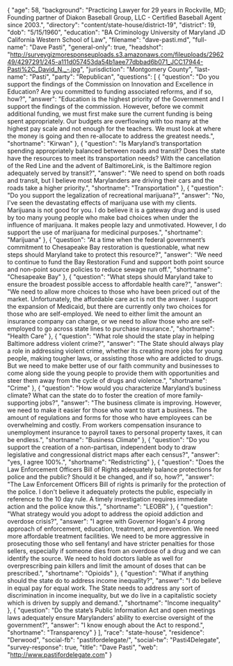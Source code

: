 {
  "age": 58,
  "background": "Practicing Lawyer for 29 years in Rockville, MD; Founding partner of Diakon Baseball Group, LLC - Certified Baseball Agent since 2003.",
  "directory": "content/state-house/district-19",
  "district": 19,
  "dob": "5/15/1960",
  "education": "BA Criminology University of Maryland  JD California Western School of Law",
  "filename": "dave-pasti.md",
  "full-name": "Dave Pasti",
  "general-only": true,
  "headshot": "http://surveygizmoresponseuploads.s3.amazonaws.com/fileuploads/296249/4297291/245-a111d057453da54b1aee77dbbad6b071_JCC17944-Pasti%2C_David_N._-.jpg",
  "jurisdiction": "Montgomery County",
  "last-name": "Pasti",
  "party": "Republican",
  "questions": [
    {
      "question": "Do you support the findings of the Commission on Innovation and Excellence in Education? Are you committed to funding associated reforms, and if so, how?",
      "answer": "Education is the highest priority of the Government and I support the findings of the commission. However, before we commit additional funding, we must first make sure the current funding is being spent appropriately.  Our budgets are overflowing with too many at the highest pay scale and not enough for the teachers. We must look at where the money is going and then re-allocate to address the greatest needs.",
      "shortname": "Kirwan"
    },
    {
      "question": "Is Maryland’s transportation spending appropriately balanced between roads and transit? Does the state have the resources to meet its transportation needs? With the cancellation of the Red Line and the advent of BaltimoreLink, is the Baltimore region adequately served by transit?",
      "answer": "We need to spend on both roads and transit, but I believe most Marylanders are driving their cars and the roads take a higher priority.",
      "shortname": "Transportation"
    },
    {
      "question": "Do you support the legalization of recreational marijuana?",
      "answer": "No, I've seen the devastating effects of marijuana use with my clients. Marijuana is not good for you. I do believe it is a gateway drug and is used by too many young people who make bad choices when under the influence of marijuana.  It makes people lazy and unmotivated.   However, I do support the use of marijuana for medicinal purposes.",
      "shortname": "Marijuana"
    },
    {
      "question": "At a time when the federal government’s commitment to Chesapeake Bay restoration is questionable, what new steps should Maryland take to protect this resource?",
      "answer": "We need to continue to fund the Bay Restoration Fund and support both point source and non-point source policies to reduce sewage run off.",
      "shortname": "Chesapeake Bay"
    },
    {
      "question": "What steps should Maryland take to ensure the broadest possible access to affordable health care?",
      "answer": "We need to allow more choices to those who have been priced out of the market. Unfortunately, the affordable care act is not the answer. I support the expansion of Medicaid,  but there are currently only two choices for those who are self-employed.  We need to either limit the amount an insurance company can charge, or we need to allow those who are self-employed to go across state lines to purchase insurance.",
      "shortname": "Health Care"
    },
    {
      "question": "What role should the state play in helping Baltimore address violent crime?",
      "answer": "The State should always play a role in addressing violent crime, whether its creating more jobs for young people, making tougher laws, or assisting those who are addicted to drugs. But we need to make better use of our faith community and businesses to come along side the young people to provide them with opportunities and steer them away from the cycle of drugs and violence.",
      "shortname": "Crime"
    },
    {
      "question": "How would you characterize Maryland’s business climate? What can the state do to foster the creation of more family-supporting jobs?",
      "answer": "The business climate is improving. However, we need to make it easier for those who want to start a business. The amount of regulations and forms for those who have employees can be overwhelming and costly. From workers compensation insurance to unemployment insurance to payroll taxes to personal property taxes, it can be endless.",
      "shortname": "Business Climate"
    },
    {
      "question": "Do you support the creation of a non-partisan, independent body to draw legislative and congressional district maps after each census?",
      "answer": "yes, I agree 100%.",
      "shortname": "Redistricting"
    },
    {
      "question": "Does the Law Enforcement Officers Bill of Rights adequately balance protections for police and the public? Should it be changed, and if so, how?",
      "answer": "The Law Enforcement  Officers Bill of rights is primarily for the protection of the police. I don't believe it adequately protects the public, especially in reference to the 10 day rule.  A timely investigation requires immediate action and the police know this.",
      "shortname": "LEOBR"
    },
    {
      "question": "What strategy would you adopt to address the opioid addiction and overdose crisis?",
      "answer": "I agree with Governor Hogan's 4 prong approach  of enforcement, education, treatment, and prevention.  We need more affordable treatment facilities. We need to be more aggressive in prosecuting those who sell fentanyl and have stricter penalties for those sellers, especially if someone dies from an overdose of a drug and we can identify the source.  We need to hold doctors liable as well for overprescribing pain killers and limit the amount of doses that can be prescribed.",
      "shortname": "Opioids"
    },
    {
      "question": "What if anything should the state do to address income inequality?",
      "answer": "I do believe in equal pay for equal work. The State needs to address any sort of discrimination in income inequality, but we do live in a capitalistic society which is driven by supply and demand.",
      "shortname": "Income inequality"
    },
    {
      "question": "Do the state’s Public Information Act and open meetings laws adequately ensure Marylanders’ ability to exercise oversight of the government?",
      "answer": "I know enough about the Act to respond.",
      "shortname": "Transparency"
    }
  ],
  "race": "state-house",
  "residence": "Derwood",
  "social-fb": "pastifordelegate/",
  "social-tw": "Pasti4Delegate",
  "survey-response": true,
  "title": "Dave Pasti",
  "web": "http://www.pastifordelegate.com"
}

